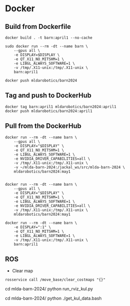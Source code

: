 # Docker

## Build from Dockerfile

```shell
docker build . -t barn:april1 --no-cache

sudo docker run --rm -dt --name barn \
	--gpus all \
	-e DISPLAY=$DISPLAY \
	-e QT_X11_NO_MITSHM=1 \
	-e LIBGL_ALWAYS_SOFTWARE=1 \
	-v /tmp/.X11-unix:/tmp/.X11-unix \
	barn:april1

docker push mldarobotics/barn2024

```

## Tag and push to DockerHub

```
docker tag barn:april1 mldarobotics/barn2024:april1
docker push mldarobotics/barn2024:april1
```

## Pull from the DockerHub

```shell
docker run --rm -dt --name barn \
	--gpus all \
	-e DISPLAY="$DISPLAY" \
	-e QT_X11_NO_MITSHM=1 \
	-e LIBGL_ALWAYS_SOFTWARE=1 \
	-e NVIDIA_DRIVER_CAPABILITIES=all \
	-v /tmp/.X11-unix:/tmp/.X11-unix \
	-v ~/mlda-barn-2024:/jackal_ws/src/mlda-barn-2024 \
	mldarobotics/barn2024:may1


docker run --rm -dt --name barn \
	--gpus all \
	-e DISPLAY="$DISPLAY" \
	-e QT_X11_NO_MITSHM=1 \
	-e LIBGL_ALWAYS_SOFTWARE=1 \
	-e NVIDIA_DRIVER_CAPABILITIES=all \
	-v /tmp/.X11-unix:/tmp/.X11-unix \
	mldarobotics/barn2024:may1

docker run --rm -dt --name barn \
	-e DISPLAY=":1" \
	-e QT_X11_NO_MITSHM=1 \
	-e LIBGL_ALWAYS_SOFTWARE=1 \
	-v /tmp/.X11-unix:/tmp/.X11-unix \
	barn:april1

```

## ROS

- Clear map

```shell
rosservice call /move_base/clear_costmaps "{}"
```

cd mlda-barn-2024/
python run_rviz_kul.py

cd mlda-barn-2024/
python ./get_kul_data.bash